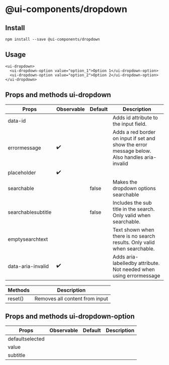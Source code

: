 # @ui-components/dropdown

## Install

```
npm install --save @ui-components/dropdown
```

## Usage

```
<ui-dropdown>
  <ui-dropdown-option value="option_1">Option 1</ui-dropdown-option>
  <ui-dropdown-option value="option_2">Option 2</ui-dropdown-option>
</ui-dropdown>
```

## Props and methods ui-dropdown

| Props              | Observable         | Default | Description                                                                                   |
| ------------------ | ------------------ | ------- | --------------------------------------------------------------------------------------------- |
| data-id            |                    |         | Adds id attribute to the input field.                                                         |
| errormessage       | :heavy_check_mark: |         | Adds a red border on input if set and show the error message below. Also handles aria-invalid |
| placeholder        | :heavy_check_mark: |         |                                                                                               |
| searchable         |                    | false   | Makes the dropdown options searchable                                                         |
| searchablesubtitle |                    | false   | Includes the sub title in the search. Only valid when searchable.                             |
| emptysearchtext    |                    |         | Text shown when there is no search results. Only valid when searchable.                       |
| data-aria-invalid  | :heavy_check_mark: |         | Adds aria-labelledby attribute. Not needed when using errormessage                            |

| Methods | Description                    |
| ------- | ------------------------------ |
| reset() | Removes all content from input |

## Props and methods ui-dropdown-option

| Props           | Observable | Default | Description |
| --------------- | ---------- | ------- | ----------- |
| defaultselected |            |         |             |
| value           |            |         |             |
| subtitle        |            |         |             |
